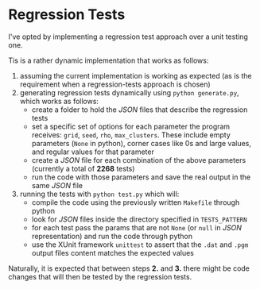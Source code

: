 # Regression Tests
I've opted by implementing a regression test approach over a unit testing one.

Tis is a rather dynamic implementation that works as follows:
 1. assuming the current implementation is working as expected (as is the requirement when a regression-tests approach is chosen)
 2. generating regression tests dynamically using `python generate.py`, which works as follows:
      * create a folder to hold the _JSON_ files that describe the regression tests
      * set a specific set of options for each parameter the program receives: `grid`, `seed`, `rho`, `max_clusters`. These include empty parameters (`None` in python), corner cases like 0s and large values, and regular values for that parameter
      * create a _JSON_ file for each combination of the above parameters (currently a total of **2268** tests)
      * run the code with those parameters and save the real output in the same _JSON_ file
 3. running the tests with `python test.py` which will:
      * compile the code using the previously written `Makefile` through python
      * look for _JSON_ files inside the directory specified in `TESTS_PATTERN`
      * for each test pass the params that are not `None` (or `null` in _JSON_ representation) and run the code through python
      * use the XUnit framework `unittest` to assert that the `.dat` and `.pgm` output files content matches the expected values

Naturally, it is expected that between steps **2.** and **3.** there might be code changes that will then be tested by the regression tests. 